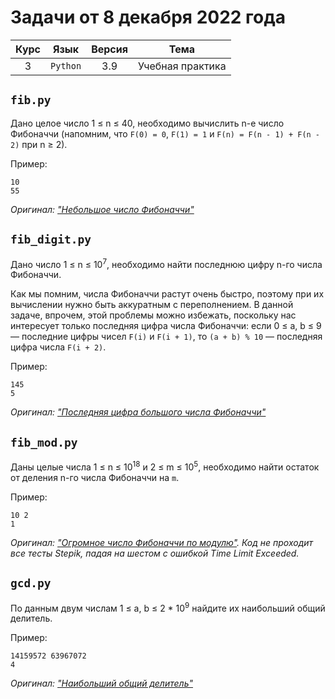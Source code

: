 # Задачи от 8 декабря 2022 года
| Курс | Язык | Версия | Тема |
|:-:|:-:|:-:|:-:|
| 3 | `Python` | 3.9 | Учебная практика |

## `fib.py`
Дано целое число 1 ≤ n ≤ 40, необходимо вычислить n-е число Фибоначчи (напомним, что `F(0)​ = 0`, `F(1) = 1` и `F(n) = F(n - 1) + F(n - 2)` при n ≥ 2).

Пример:
```
10
55
```
_Оригинал: ["Небольшое число Фибоначчи"](https://stepik.org/lesson/13228/step/6?unit=3414)_

## `fib_digit.py`
Дано число 1 ≤ n ≤ 10<sup>7</sup>, необходимо найти последнюю цифру n-го числа Фибоначчи.

Как мы помним, числа Фибоначчи растут очень быстро, поэтому при их вычислении нужно быть аккуратным с переполнением. В данной задаче, впрочем, этой проблемы можно избежать, поскольку нас интересует только последняя цифра числа Фибоначчи: если 0 ≤ a, b ≤ 9 — последние цифры чисел `F(i)` и `F(i + 1)`, то `(a + b) % 10` — последняя цифра числа `F(i + 2)`.

Пример:
```
145
5
```
_Оригинал: ["Последняя цифра большого числа Фибоначчи"](https://stepik.org/lesson/13228/step/7?unit=3414)_

## `fib_mod.py`
Даны целые числа 1 ≤ n ≤ 10<sup>18</sup> и 2 ≤ m ≤ 10<sup>5</sup>, необходимо найти остаток от деления n-го числа Фибоначчи на `m`.

Пример:
```
10 2
1
```
_Оригинал: ["Огромное число Фибоначчи по модулю"](https://stepik.org/lesson/13228/step/8?unit=3414). Код не проходит все тесты Stepik, падая на шестом с ошибкой Time Limit Exceeded._

## `gcd.py`
По данным двум числам 1 ≤ a, b ≤ 2 * 10<sup>9</sup> найдите их наибольший общий делитель.

Пример:
```
14159572 63967072
4
```
_Оригинал: ["Наибольший общий делитель"](https://stepik.org/lesson/13229/step/5?unit=3415)_
